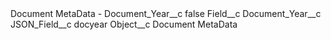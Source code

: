 <?xml version="1.0" encoding="UTF-8"?>
<CustomMetadata xmlns="http://soap.sforce.com/2006/04/metadata" xmlns:xsi="http://www.w3.org/2001/XMLSchema-instance" xmlns:xsd="http://www.w3.org/2001/XMLSchema">
    <label>Document MetaData - Document_Year__c</label>
    <protected>false</protected>
    <values>
        <field>Field__c</field>
        <value xsi:type="xsd:string">Document_Year__c</value>
    </values>
    <values>
        <field>JSON_Field__c</field>
        <value xsi:type="xsd:string">docyear</value>
    </values>
    <values>
        <field>Object__c</field>
        <value xsi:type="xsd:string">Document MetaData</value>
    </values>
</CustomMetadata>
